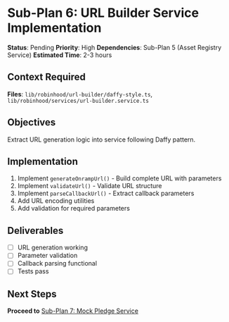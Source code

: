 # Sub-Plan 6: URL Builder Service Implementation

**Status**: Pending
**Priority**: High
**Dependencies**: Sub-Plan 5 (Asset Registry Service)
**Estimated Time**: 2-3 hours

## Context Required

**Files**: `lib/robinhood/url-builder/daffy-style.ts`, `lib/robinhood/services/url-builder.service.ts`

## Objectives

Extract URL generation logic into service following Daffy pattern.

## Implementation

1. Implement `generateOnrampUrl()` - Build complete URL with parameters
2. Implement `validateUrl()` - Validate URL structure
3. Implement `parseCallbackUrl()` - Extract callback parameters
4. Add URL encoding utilities
5. Add validation for required parameters

## Deliverables

- [ ] URL generation working
- [ ] Parameter validation
- [ ] Callback parsing functional
- [ ] Tests pass

## Next Steps

**Proceed to** [Sub-Plan 7: Mock Pledge Service](./sub-plan-7-mock-pledge-service.md)
